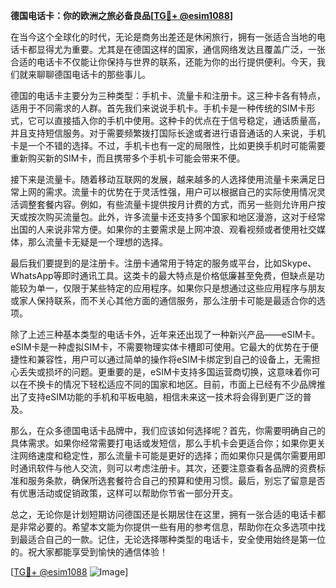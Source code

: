 **德国电话卡：你的欧洲之旅必备良品[[TG💪+ @esim1088](https://t.me/s/esim1088)]**

在当今这个全球化的时代，无论是商务出差还是休闲旅行，拥有一张适合当地的电话卡都显得尤为重要。尤其是在德国这样的国家，通信网络发达且覆盖广泛，一张合适的电话卡不仅能让你保持与世界的联系，还能为你的出行提供便利。今天，我们就来聊聊德国电话卡的那些事儿。

德国的电话卡主要分为三种类型：手机卡、流量卡和注册卡。这三种卡各有特点，适用于不同需求的人群。首先我们来说说手机卡。手机卡是一种传统的SIM卡形式，它可以直接插入你的手机中使用。这种卡的优点在于信号稳定，通话质量高，并且支持短信服务。对于需要频繁拨打国际长途或者进行语音通话的人来说，手机卡是一个不错的选择。不过，手机卡也有一定的局限性，比如更换手机时可能需要重新购买新的SIM卡，而且携带多个手机卡可能会带来不便。

接下来是流量卡。随着移动互联网的发展，越来越多的人选择使用流量卡来满足日常上网的需求。流量卡的优势在于灵活性强，用户可以根据自己的实际使用情况灵活调整套餐内容。例如，有些流量卡提供按月计费的方式，而另一些则允许用户按天或按次购买流量包。此外，许多流量卡还支持多个国家和地区漫游，这对于经常出国的人来说非常方便。如果你的主要需求是上网冲浪、观看视频或者使用社交媒体，那么流量卡无疑是一个理想的选择。

最后我们要提到的是注册卡。注册卡通常用于特定的服务或平台，比如Skype、WhatsApp等即时通讯工具。这类卡的最大特点是价格低廉甚至免费，但缺点是功能较为单一，仅限于某些特定的应用程序。如果你只是想通过这些应用程序与朋友或家人保持联系，而不关心其他方面的通信服务，那么注册卡可能是最适合你的选项。

除了上述三种基本类型的电话卡外，近年来还出现了一种新兴产品——eSIM卡。eSIM卡是一种虚拟SIM卡，不需要物理实体卡槽即可使用。它最大的优势在于便捷性和兼容性，用户可以通过简单的操作将eSIM卡绑定到自己的设备上，无需担心丢失或损坏的问题。更重要的是，eSIM卡支持多国运营商切换，这意味着你可以在不换卡的情况下轻松适应不同的国家和地区。目前，市面上已经有不少品牌推出了支持eSIM功能的手机和平板电脑，相信未来这一技术将会得到更广泛的普及。

那么，在众多德国电话卡品牌中，我们应该如何选择呢？首先，你需要明确自己的具体需求。如果你经常需要打电话或发短信，那么手机卡会更适合你；如果你更关注网络速度和稳定性，那么流量卡可能是更好的选择；而如果你只是偶尔需要用即时通讯软件与他人交流，则可以考虑注册卡。其次，还要注意查看各品牌的资费标准和服务条款，确保所选套餐符合自己的预算和使用习惯。最后，别忘了留意是否有优惠活动或促销政策，这样可以帮助你节省一部分开支。

总之，无论你是计划短期访问德国还是长期居住在这里，拥有一张合适的电话卡都是非常必要的。希望本文能为你提供一些有用的参考信息，帮助你在众多选项中找到最适合自己的一款。记住，无论选择哪种类型的电话卡，安全使用始终是第一位的。祝大家都能享受到愉快的通信体验！

[[TG💪+ @esim1088](https://t.me/s/esim1088) ![Image](https://i.postimg.cc/4NQfJmqS/Snipaste-2025-05-13-00-14-12.png)]